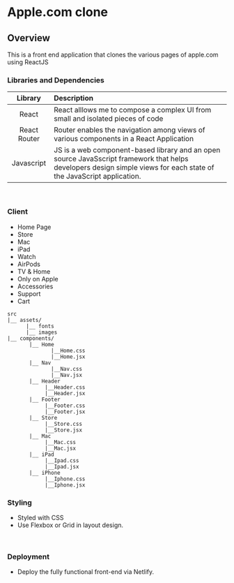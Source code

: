 # Apple.com clone

## Overview

This is a front end application that clones the various pages of apple.com using ReactJS

 ### Libraries and Dependencies

|     Library      | Description                                |
| :--------------: | :----------------------------------------- |
|      React       | React alllows me to compose a complex UI from small and isolated pieces of code |
|   React Router   | Router enables the navigation among views of various components in a React Application |
| Javascript | JS is a web component-based library and an open source JavaSscript framework that helps developers design simple views for each state of the JavaScript application. |
<br>

### Client 
- Home Page
- Store
- Mac
- iPad
- Watch
- AirPods
- TV & Home
- Only on Apple
- Accessories
- Support
- Cart

``` 
src
|__ assets/
      |__ fonts
      |__ images
|__ components/
       |__ Home
              |__Home.css
              |__Home.jsx
       |__ Nav
              |__Nav.css
              |__Nav.jsx
       |__ Header
            |__Header.css
            |__Header.jsx
       |__ Footer
            |__Footer.css
            |__Footer.jsx
       |__ Store
            |__Store.css
            |__Store.jsx
       |__ Mac
            |__Mac.css
            |__Mac.jsx
       |__ iPad
            |__Ipad.css
            |__Ipad.jsx
       |__ iPhone
            |__Iphone.css
            |__Iphone.jsx
```

### Styling
- Styled with CSS
- Use Flexbox or Grid in layout design.
<br>

### Deployment 
- Deploy the fully functional front-end via Netlify.
<br>
